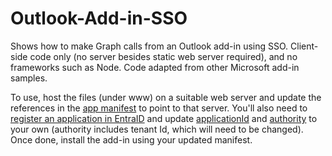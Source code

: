 # Outlook-Add-in-SSO

Shows how to make Graph calls from an Outlook add-in using SSO.  Client-side code only (no server besides static web server required), and no frameworks such as Node.  Code adapted from other Microsoft add-in samples.

To use, host the files (under www) on a suitable web server and update the references in the [app manifest](https://github.com/David-Barrett-MS/Outlook-Add-in-SSO/blob/main/www/Outlook%20SSO%20Add-in.xml) to point to that server.  You'll also need to [register an application in EntraID](https://learn.microsoft.com/en-gb/office/dev/add-ins/develop/enable-nested-app-authentication-in-your-add-in#register-your-single-page-application) and update [applicationId](https://github.com/David-Barrett-MS/Outlook-Add-in-SSO/blob/main/www/authConfig.js#L9) and [authority](https://github.com/David-Barrett-MS/Outlook-Add-in-SSO/blob/main/www/authConfig.js#L14) to your own (authority includes tenant Id, which will need to be changed).  Once done, install the add-in using your updated manifest.
